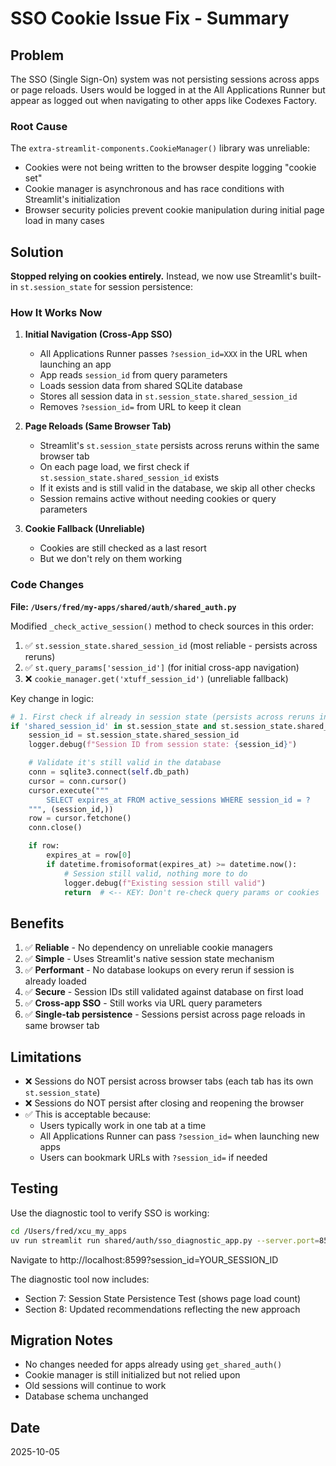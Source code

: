 # SSO Cookie Issue Fix - Summary

## Problem

The SSO (Single Sign-On) system was not persisting sessions across apps or page reloads. Users would be logged in at the All Applications Runner but appear as logged out when navigating to other apps like Codexes Factory.

### Root Cause

The `extra-streamlit-components.CookieManager()` library was unreliable:
- Cookies were not being written to the browser despite logging "cookie set"
- Cookie manager is asynchronous and has race conditions with Streamlit's initialization
- Browser security policies prevent cookie manipulation during initial page load in many cases

## Solution

**Stopped relying on cookies entirely.** Instead, we now use Streamlit's built-in `st.session_state` for session persistence:

### How It Works Now

1. **Initial Navigation (Cross-App SSO)**
   - All Applications Runner passes `?session_id=XXX` in the URL when launching an app
   - App reads `session_id` from query parameters
   - Loads session data from shared SQLite database
   - Stores all session data in `st.session_state.shared_session_id`
   - Removes `?session_id=` from URL to keep it clean

2. **Page Reloads (Same Browser Tab)**
   - Streamlit's `st.session_state` persists across reruns within the same browser tab
   - On each page load, we first check if `st.session_state.shared_session_id` exists
   - If it exists and is still valid in the database, we skip all other checks
   - Session remains active without needing cookies or query parameters

3. **Cookie Fallback (Unreliable)**
   - Cookies are still checked as a last resort
   - But we don't rely on them working

### Code Changes

**File: `/Users/fred/my-apps/shared/auth/shared_auth.py`**

Modified `_check_active_session()` method to check sources in this order:

1. ✅ `st.session_state.shared_session_id` (most reliable - persists across reruns)
2. ✅ `st.query_params['session_id']` (for initial cross-app navigation)
3. ❌ `cookie_manager.get('xtuff_session_id')` (unreliable fallback)

Key change in logic:
```python
# 1. First check if already in session state (persists across reruns in same browser tab)
if 'shared_session_id' in st.session_state and st.session_state.shared_session_id:
    session_id = st.session_state.shared_session_id
    logger.debug(f"Session ID from session state: {session_id}")

    # Validate it's still valid in the database
    conn = sqlite3.connect(self.db_path)
    cursor = conn.cursor()
    cursor.execute("""
        SELECT expires_at FROM active_sessions WHERE session_id = ?
    """, (session_id,))
    row = cursor.fetchone()
    conn.close()

    if row:
        expires_at = row[0]
        if datetime.fromisoformat(expires_at) >= datetime.now():
            # Session still valid, nothing more to do
            logger.debug(f"Existing session still valid")
            return  # <-- KEY: Don't re-check query params or cookies
```

## Benefits

1. ✅ **Reliable** - No dependency on unreliable cookie managers
2. ✅ **Simple** - Uses Streamlit's native session state mechanism
3. ✅ **Performant** - No database lookups on every rerun if session is already loaded
4. ✅ **Secure** - Session IDs still validated against database on first load
5. ✅ **Cross-app SSO** - Still works via URL query parameters
6. ✅ **Single-tab persistence** - Sessions persist across page reloads in same browser tab

## Limitations

- ❌ Sessions do NOT persist across browser tabs (each tab has its own `st.session_state`)
- ❌ Sessions do NOT persist after closing and reopening the browser
- ✅ This is acceptable because:
  - Users typically work in one tab at a time
  - All Applications Runner can pass `?session_id=` when launching new apps
  - Users can bookmark URLs with `?session_id=` if needed

## Testing

Use the diagnostic tool to verify SSO is working:

```bash
cd /Users/fred/xcu_my_apps
uv run streamlit run shared/auth/sso_diagnostic_app.py --server.port=8599
```

Navigate to http://localhost:8599?session_id=YOUR_SESSION_ID

The diagnostic tool now includes:
- Section 7: Session State Persistence Test (shows page load count)
- Section 8: Updated recommendations reflecting the new approach

## Migration Notes

- No changes needed for apps already using `get_shared_auth()`
- Cookie manager is still initialized but not relied upon
- Old sessions will continue to work
- Database schema unchanged

## Date

2025-10-05
